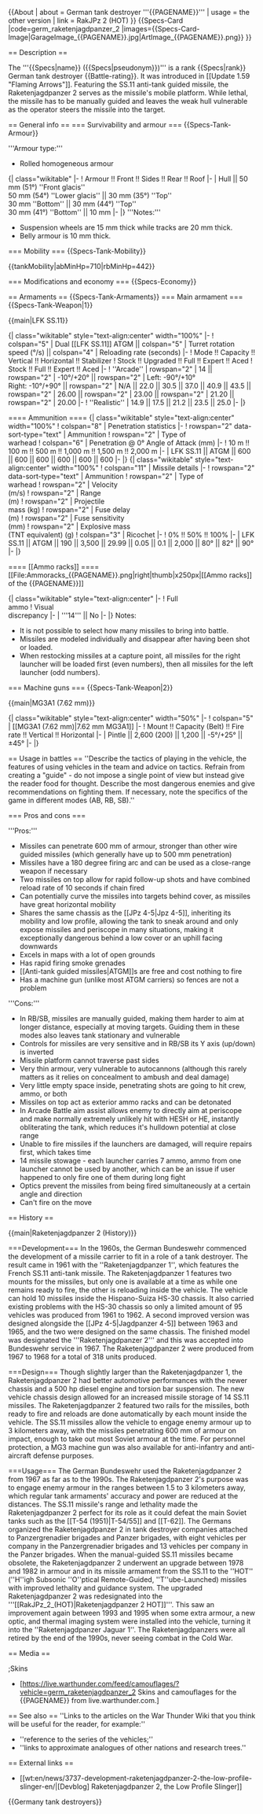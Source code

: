 {{About
| about = German tank destroyer '''{{PAGENAME}}'''
| usage = the other version
| link = RakJPz 2 (HOT)
}}
{{Specs-Card
|code=germ_raketenjagdpanzer_2
|images={{Specs-Card-Image|GarageImage_{{PAGENAME}}.jpg|ArtImage\_{{PAGENAME}}.png}}
}}

== Description ==

<!-- ''In the description, the first part should be about the history of the creation and combat usage of the vehicle, as well as its key features. In the second part, tell the reader about the ground vehicle in the game. Insert a screenshot of the vehicle, so that if the novice player does not remember the vehicle by name, he will immediately understand what kind of vehicle the article is talking about.'' -->

The '''{{Specs|name}} ({{Specs|pseudonym}})''' is a rank {{Specs|rank}} German tank destroyer {{Battle-rating}}. It was introduced in [[Update 1.59 "Flaming Arrows"]]. Featuring the SS.11 anti-tank guided missile, the Raketenjagdpanzer 2 serves as the missile's mobile platform. While lethal, the missile has to be manually guided and leaves the weak hull vulnerable as the operator steers the missile into the target.

== General info ==
=== Survivability and armour ===
{{Specs-Tank-Armour}}

<!-- ''Describe armour protection. Note the most well protected and key weak areas. Appreciate the layout of modules as well as the number and location of crew members. Is the level of armour protection sufficient, is the placement of modules helpful for survival in combat? If necessary use a visual template to indicate the most secure and weak zones of the armour.'' -->

'''Armour type:'''

- Rolled homogeneous armour

{| class="wikitable"
|-
! Armour !! Front !! Sides !! Rear !! Roof
|-
| Hull || 50 mm (51°) ''Front glacis'' <br> 50 mm (54°) ''Lower glacis'' || 30 mm (35°) ''Top'' <br> 30 mm ''Bottom'' || 30 mm (44°) ''Top'' <br> 30 mm (41°) ''Bottom'' || 10 mm
|-
|}
'''Notes:'''

- Suspension wheels are 15 mm thick while tracks are 20 mm thick.
- Belly armour is 10 mm thick.

=== Mobility ===
{{Specs-Tank-Mobility}}

<!-- ''Write about the mobility of the ground vehicle. Estimate the specific power and manoeuvrability, as well as the maximum speed forwards and backwards.'' -->

{{tankMobility|abMinHp=710|rbMinHp=442}}

=== Modifications and economy ===
{{Specs-Economy}}

== Armaments ==
{{Specs-Tank-Armaments}}
=== Main armament ===
{{Specs-Tank-Weapon|1}}

<!-- ''Give the reader information about the characteristics of the main gun. Assess its effectiveness in a battle based on the reloading speed, ballistics and the power of shells. Do not forget about the flexibility of the fire, that is how quickly the cannon can be aimed at the target, open fire on it and aim at another enemy. Add a link to the main article on the gun: <code><nowiki>{{main|Name of the weapon}}</nowiki></code>. Describe in general terms the ammunition available for the main gun. Give advice on how to use them and how to fill the ammunition storage.'' -->

{{main|LFK SS.11}}

{| class="wikitable" style="text-align:center" width="100%"
|-
! colspan="5" | Dual [[LFK SS.11]] ATGM || colspan="5" | Turret rotation speed (°/s) || colspan="4" | Reloading rate (seconds)
|-
! Mode !! Capacity !! Vertical !! Horizontal !! Stabilizer
! Stock !! Upgraded !! Full !! Expert !! Aced
! Stock !! Full !! Expert !! Aced
|-
! ''Arcade''
| rowspan="2" | 14 || rowspan="2" | -10°/+20° || rowspan="2" | Left: -90°/+10°<br>Right: -10°/+90° || rowspan="2" | N/A || 22.0 || 30.5 || 37.0 || 40.9 || 43.5 || rowspan="2" | 26.00 || rowspan="2" | 23.00 || rowspan="2" | 21.20 || rowspan="2" | 20.00
|-
! ''Realistic''
| 14.9 || 17.5 || 21.2 || 23.5 || 25.0
|-
|}

==== Ammunition ====
{| class="wikitable" style="text-align:center" width="100%"
! colspan="8" | Penetration statistics
|-
! rowspan="2" data-sort-type="text" | Ammunition
! rowspan="2" | Type of<br>warhead
! colspan="6" | Penetration @ 0° Angle of Attack (mm)
|-
! 10 m !! 100 m !! 500 m !! 1,000 m !! 1,500 m !! 2,000 m
|-
| LFK SS.11 || ATGM || 600 || 600 || 600 || 600 || 600 || 600
|-
|}
{| class="wikitable" style="text-align:center" width="100%"
! colspan="11" | Missile details
|-
! rowspan="2" data-sort-type="text" | Ammunition
! rowspan="2" | Type of<br>warhead
! rowspan="2" | Velocity<br>(m/s)
! rowspan="2" | Range<br>(m)
! rowspan="2" | Projectile<br>mass (kg)
! rowspan="2" | Fuse delay<br>(m)
! rowspan="2" | Fuse sensitivity<br>(mm)
! rowspan="2" | Explosive mass<br>(TNT equivalent) (g)
! colspan="3" | Ricochet
|-
! 0% !! 50% !! 100%
|-
| LFK SS.11 || ATGM || 190 || 3,500 || 29.99 || 0.05 || 0.1 || 2,000 || 80° || 82° || 90°
|-
|}

==== [[Ammo racks]] ====
[[File:Ammoracks_{{PAGENAME}}.png|right|thumb|x250px|[[Ammo racks]] of the {{PAGENAME}}]]

<!-- '''Last updated: 1.101.0.84''' -->

{| class="wikitable" style="text-align:center"
|-
! Full<br>ammo
! Visual<br>discrepancy
|-
| '''14''' || No
|-
|}
Notes:

- It is not possible to select how many missiles to bring into battle.
- Missiles are modeled individually and disappear after having been shot or loaded.
- When restocking missiles at a capture point, all missiles for the right launcher will be loaded first (even numbers), then all missiles for the left launcher (odd numbers).

=== Machine guns ===
{{Specs-Tank-Weapon|2}}

<!-- ''Offensive and anti-aircraft machine guns not only allow you to fight some aircraft but also are effective against lightly armoured vehicles. Evaluate machine guns and give recommendations on its use.'' -->

{{main|MG3A1 (7.62 mm)}}

{| class="wikitable" style="text-align:center" width="50%"
|-
! colspan="5" | [[MG3A1 (7.62 mm)|7.62 mm MG3A1]]
|-
! Mount !! Capacity (Belt) !! Fire rate !! Vertical !! Horizontal
|-
| Pintle || 2,600 (200) || 1,200 || -5°/+25° || ±45°
|-
|}

== Usage in battles ==
''Describe the tactics of playing in the vehicle, the features of using vehicles in the team and advice on tactics. Refrain from creating a "guide" - do not impose a single point of view but instead give the reader food for thought. Describe the most dangerous enemies and give recommendations on fighting them. If necessary, note the specifics of the game in different modes (AB, RB, SB).''

=== Pros and cons ===

<!-- ''Summarise and briefly evaluate the vehicle in terms of its characteristics and combat effectiveness. Mark its pros and cons in a bulleted list. Try not to use more than 6 points for each of the characteristics. Avoid using categorical definitions such as "bad", "good" and the like - use substitutions with softer forms such as "inadequate" and "effective".'' -->

'''Pros:'''

- Missiles can penetrate 600 mm of armour, stronger than other wire guided missiles (which generally have up to 500 mm penetration)
- Missiles have a 180 degree firing arc and can be used as a close-range weapon if necessary
- Two missiles on top allow for rapid follow-up shots and have combined reload rate of 10 seconds if chain fired
- Can potentially curve the missiles into targets behind cover, as missiles have great horizontal mobility
- Shares the same chassis as the [[JPz 4-5|Jpz 4-5]], inheriting its mobility and low profile, allowing the tank to sneak around and only expose missiles and periscope in many situations, making it exceptionally dangerous behind a low cover or an uphill facing downwards
- Excels in maps with a lot of open grounds
- Has rapid firing smoke grenades
- [[Anti-tank guided missiles|ATGM]]s are free and cost nothing to fire
- Has a machine gun (unlike most ATGM carriers) so fences are not a problem

'''Cons:'''

- In RB/SB, missiles are manually guided, making them harder to aim at longer distance, especially at moving targets. Guiding them in these modes also leaves tank stationary and vulnerable
- Controls for missiles are very sensitive and in RB/SB its Y axis (up/down) is inverted
- Missile platform cannot traverse past sides
- Very thin armour, very vulnerable to autocannons (although this rarely matters as it relies on concealment to ambush and deal damage)
- Very little empty space inside, penetrating shots are going to hit crew, ammo, or both
- Missiles on top act as exterior ammo racks and can be detonated
- In Arcade Battle aim assist allows enemy to directly aim at periscope and make normally extremely unlikely hit with HESH or HE, instantly obliterating the tank, which reduces it's hulldown potential at close range
- Unable to fire missiles if the launchers are damaged, will require repairs first, which takes time
- 14 missile stowage - each launcher carries 7 ammo, ammo from one launcher cannot be used by another, which can be an issue if user happened to only fire one of them during long fight
- Optics prevent the missiles from being fired simultaneously at a certain angle and direction
- Can't fire on the move

== History ==

<!-- ''Describe the history of the creation and combat usage of the vehicle in more detail than in the introduction. If the historical reference turns out to be too long, take it to a separate article, taking a link to the article about the vehicle and adding a block "/History" (example: <nowiki>https://wiki.warthunder.com/(Vehicle-name)/History</nowiki>) and add a link to it here using the <code>main</code> template. Be sure to reference text and sources by using <code><nowiki><ref></ref></nowiki></code>, as well as adding them at the end of the article with <code><nowiki><references /></nowiki></code>. This section may also include the vehicle's dev blog entry (if applicable) and the in-game encyclopedia description (under <code><nowiki>=== In-game description ===</nowiki></code>, also if applicable).'' -->

{{main|Raketenjagdpanzer 2 (History)}}

===Development===
In the 1960s, the German Bundeswehr commenced the development of a missile carrier to fit in a role of a tank destroyer. The result came in 1961 with the ''Raketenjagdpanzer 1'', which features the French SS.11 anti-tank missile. The Raketenjagdpanzer 1 features two mounts for the missiles, but only one is available at a time as while one remains ready to fire, the other is reloading inside the vehicle. The vehicle can hold 10 missiles inside the Hispano-Suiza HS-30 chassis. It also carried existing problems with the HS-30 chassis so only a limited amount of 95 vehicles was produced from 1961 to 1962. A second improved version was designed alongside the [[JPz 4-5|Jagdpanzer 4-5]] between 1963 and 1965, and the two were designed on the same chassis. The finished model was designated the '''Raketenjagdpanzer 2''' and this was accepted into Bundeswehr service in 1967. The Raketenjagdpanzer 2 were produced from 1967 to 1968 for a total of 318 units produced.

===Design===
Though slightly larger than the Raketenjagdpanzer 1, the Raketenjagdpanzer 2 had better automotive performances with the newer chassis and a 500 hp diesel engine and torsion bar suspension. The new vehicle chassis design allowed for an increased missile storage of 14 SS.11 missiles. The Raketenjagdpanzer 2 featured two rails for the missiles, both ready to fire and reloads are done automatically by each mount inside the vehicle. The SS.11 missiles allow the vehicle to engage enemy armour up to 3 kilometers away, with the missiles penetrating 600 mm of armour on impact, enough to take out most Soviet armour at the time. For personnel protection, a MG3 machine gun was also available for anti-infantry and anti-aircraft defense purposes.

===Usage===
The German Bundeswehr used the Raketenjagdpanzer 2 from 1967 as far as to the 1990s. The Raketenjagdpanzer 2's purpose was to engage enemy armour in the ranges between 1.5 to 3 kilometers away, which regular tank armaments' accuracy and power are reduced at the distances. The SS.11 missile's range and lethality made the Raketenjagdpanzer 2 perfect for its role as it could defeat the main Soviet tanks such as the [[T-54 (1951)|T-54/55]] and [[T-62]]. The Germans organized the Raketenjagdpanzer 2 in tank destroyer companies attached to Panzergrenadier brigades and Panzer brigades, with eight vehicles per company in the Panzergrenadier brigades and 13 vehicles per company in the Panzer brigades. When the manual-guided SS.11 missiles became obsolete, the Raketenjagdpanzer 2 underwent an upgrade between 1978 and 1982 in armour and in its missile armament from the SS.11 to the ''HOT'' (''H''igh Subsonic ''O''ptical Remote-Guided, ''T''ube-Launched) missiles with improved lethality and guidance system. The upgraded Raketenjagdpanzer 2 was redesignated into the '''[[RakJPz_2_(HOT)|Raketenjagdpanzer 2 HOT]]'''. This saw an improvement again between 1993 and 1995 when some extra armour, a new optic, and thermal imaging system were installed into the vehicle, turning it into the ''Raketenjagdpanzer Jaguar 1''. The Raketenjagdpanzers were all retired by the end of the 1990s, never seeing combat in the Cold War.

== Media ==

<!-- ''Excellent additions to the article would be video guides, screenshots from the game, and photos.'' -->

;Skins

- [https://live.warthunder.com/feed/camouflages/?vehicle=germ_raketenjagdpanzer_2 Skins and camouflages for the {{PAGENAME}} from live.warthunder.com.]

== See also ==
''Links to the articles on the War Thunder Wiki that you think will be useful for the reader, for example:''

- ''reference to the series of the vehicles;''
- ''links to approximate analogues of other nations and research trees.''

== External links ==

<!-- ''Paste links to sources and external resources, such as:''
* ''topic on the official game forum;''
* ''other literature.'' -->

- [[wt:en/news/3737-development-raketenjagdpanzer-2-the-low-profile-slinger-en/|[Devblog] Raketenjagdpanzer 2, the Low Profile Slinger]]

{{Germany tank destroyers}}
